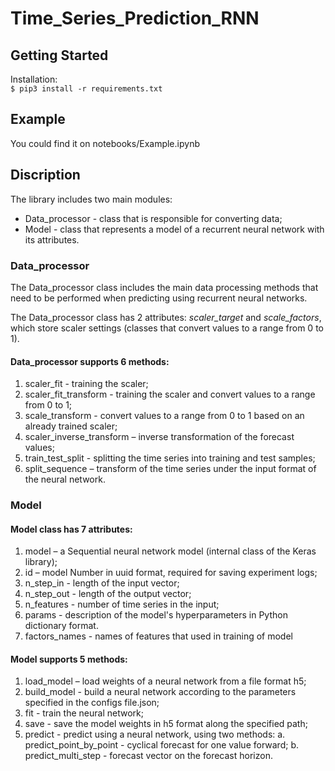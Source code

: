# Time_Series_Prediction_RNN

## Getting Started

Installation:  
<code>$ pip3 install -r requirements.txt</code>

## Example
You could find it on notebooks/Example.ipynb

## Discription
The library includes two main modules:
* Data_processor - class that is responsible for converting data;
* Model - class that represents a model of a recurrent neural network with its attributes.

### Data_processor
The Data_processor class includes the main data processing methods that need to be performed when predicting using recurrent neural networks.

The Data_processor class has 2 attributes: <em>scaler_target</em> and <em>scale_factors</em>, which store scaler settings (classes that convert values to a range from 0 to 1).

#### Data_processor supports 6 methods:
1. scaler_fit - training the scaler;
2. scaler_fit_transform - training the scaler and convert values to a range from 0 to 1;
3. scale_transform - convert values to a range from 0 to 1 based on an already trained scaler;
4. scaler_inverse_transform – inverse transformation of the forecast values;
5. train_test_split - splitting the time series into training and test samples;
6. split_sequence – transform of the time series under the input format of the neural network.

### Model
#### Model class has 7 attributes:
1. model – a Sequential neural network model (internal class of the Keras library);
2. id – model Number in uuid format, required for saving experiment logs;
3. n_step_in - length of the input vector;
4. n_step_out - length of the output vector;
5. n_features - number of time series in the input;
6. params - description of the model's hyperparameters in Python dictionary format.
7. factors_names - names of features that used in training of model

#### Model supports 5 methods:
1. load_model – load weights of a neural network from a file format h5;
2. build_model - build a neural network according to the parameters specified in the configs file.json;
3. fit - train the neural network;
4. save - save the model weights in h5 format along the specified path;
5. predict - predict using a neural network, using two methods:
a. predict_point_by_point - cyclical forecast for one value forward;
b. predict_multi_step - forecast vector on the forecast horizon.
